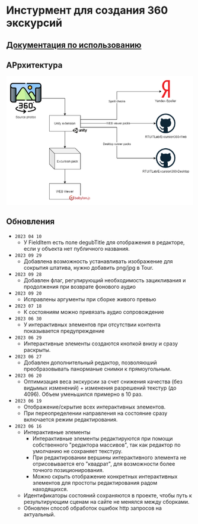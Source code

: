 # Инстурмент для создания 360 экскурсий

## [Документация по использованию](Documentation/DOCUMENTATION.md)

## АРрхитектура

![Architecture](Architecture.png)

## Обновления
* `2023 04 10`
  * У FieldItem есть поле degubTitle для отображения в редакторе, если у объекта нет публичного названия.
* `2023 09 29`
  * Добавлена возможность устанавливать изображение для сокрытия штатива, нужно добавить png/jpg в Tour.
* `2023 09 28`
  * Добавлен флаг, регулирующий необходимость зацикливания и продолжения при возврате фонового аудио
* `2023 09 20`
  * Исправлены аргументы при сборке живого превью
* `2023 07 18`
  * К состояниям можно привязать аудио сопровождение
* `2023 06 30`
  * У интерактивных элементов при отсутствии контента показывается предупреждение
* `2023 06 29`
  * Интерактивные элементы создаются кнопкой внизу и сразу раскрыты.
* `2023 06 27`
  * Добавлен дополнительный редактор, позволяюший преобразовывать панорманые снимки к прямоугольным.
* `2023 06 20`
  * Оптимизация веса экскурсии за счет снижения качества (без видымых изменений) + изменения разрешений текстур (до 4096). Объем уменьшился примерно в 10 раз.
* `2023 06 19`
  * Отображение/скрытие всех интерактивных элементов.
  * При переопределении направления на состояние сразу включается режим редактирования.
* `2023 06 16`
  * Интерактивные элементы
    * Интерактивные элементы редактируются при помощи собственного "редактора массивов", так как редактор по умолчанию не сохраняет текстуру.
    * При редактировании вершины интерактивного элемента не отрисовывается его "квадрат", для возможности более точного позиционирования.
    * Можно скрыть отображение конкретных интерактивных элементов для простоты редактирования радом находящихся.
  * Идентификаторы состояний сохраняются в проекте, чтобы путь к результирующим сценам на сайте не менялся между сборками.
  * Обновлен способ обработок ошибок http запросов на актуальный.
